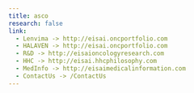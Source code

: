 ```yaml
---
title: asco
research: false
link:
  - Lenvima -> http://eisai.oncportfolio.com
  - HALAVEN -> http://eisai.oncportfolio.com
  - R&D -> http://eisaioncologyresearch.com
  - HHC -> http://eisai.hhcphilosophy.com
  - MedInfo -> http://eisaimedicalinformation.com
  - ContactUs -> /ContactUs
---
```

